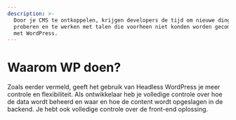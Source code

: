 ```yaml
---
description: >-
  Door je CMS te ontkoppelen, krijgen developers de tijd om nieuwe dingen uit te
  proberen en te werken met talen die voorheen niet konden worden gecombineerd
  met WordPress.
---
```


# Waarom WP doen?

Zoals eerder vermeld, geeft het gebruik van Headless WordPress je meer controle en flexibiliteit. Als ontwikkelaar heb je volledige controle over hoe de data wordt beheerd en waar en hoe de content wordt opgeslagen in de backend. Je hebt ook volledige controle over de front-end oplossing.

